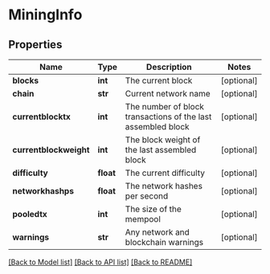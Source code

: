 # MiningInfo

## Properties
Name | Type | Description | Notes
------------ | ------------- | ------------- | -------------
**blocks** | **int** | The current block | [optional] 
**chain** | **str** | Current network name | [optional] 
**currentblocktx** | **int** | The number of block transactions of the last assembled block | [optional] 
**currentblockweight** | **int** | The block weight of the last assembled block | [optional] 
**difficulty** | **float** | The current difficulty | [optional] 
**networkhashps** | **float** | The network hashes per second | [optional] 
**pooledtx** | **int** | The size of the mempool | [optional] 
**warnings** | **str** | Any network and blockchain warnings | [optional] 

[[Back to Model list]](../README.md#documentation-for-models) [[Back to API list]](../README.md#documentation-for-api-endpoints) [[Back to README]](../README.md)

